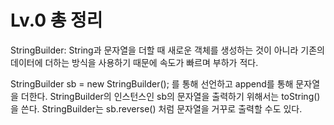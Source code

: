 # Lv.0 총 정리

StringBuilder: String과 문자열을 더할 때 새로운 객체를 생성하는 것이 아니라 기존의 데이터에
               더하는 방식을 사용하기 때문에 속도가 빠르며 부하가 적다.

StringBuilder sb = new StringBuilder(); 를 통해 선언하고
append를 통해 문자열을 더한다.
StringBuilder의 인스턴스인 sb의 문자열을 출력하기 위해서는 toString()을 쓴다.
StringBuilder는 sb.reverse() 처럼 문자열을 거꾸로 출력할 수도 있다.
